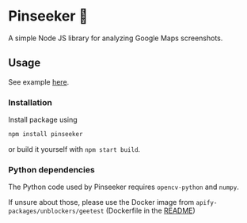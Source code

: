 # Pinseeker 📍
A simple Node JS library for analyzing Google Maps screenshots.
## Usage
See example [here](./howToUse.js).

### Installation 

Install package using

```bash
npm install pinseeker
```

or build it yourself with `npm start build`.

### Python dependencies

The Python code used by Pinseeker requires `opencv-python` and `numpy`.

If unsure about those, please use the Docker image from `apify-packages/unblockers/geetest` (Dockerfile in the [README](https://github.com/apify-packages/unblockers/tree/master/geetest))